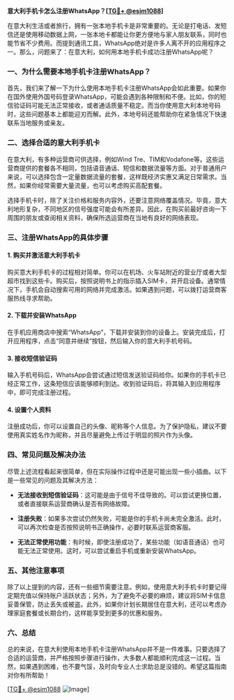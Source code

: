 **意大利手机卡怎么注册WhatsApp？[[TG💪+ @esim1088](https://t.me/s/esim1088)]**

在意大利生活或者旅行，拥有一张本地手机卡是非常重要的。无论是打电话、发短信还是使用移动数据上网，一张本地卡都能让你更方便地与家人朋友联系，同时也能节省不少费用。而提到通讯工具，WhatsApp绝对是许多人离不开的应用程序之一。那么，问题来了：在意大利，如何用本地手机卡成功注册WhatsApp呢？

### 一、为什么需要本地手机卡注册WhatsApp？

首先，我们来了解一下为什么使用本地手机卡注册WhatsApp会如此重要。如果你在国外使用外国号码登录WhatsApp，可能会遇到各种限制和不便。比如，你的短信验证码可能无法正常接收，或者通话质量不稳定。而当你使用意大利本地号码时，这些问题基本上都能迎刃而解。此外，本地号码还能帮助你在紧急情况下快速联系当地服务或亲友。

### 二、选择合适的意大利手机卡

在意大利，有多种运营商可供选择，例如Wind Tre、TIM和Vodafone等。这些运营商提供的套餐各不相同，包括语音通话、短信和数据流量等方面。对于普通用户来说，可以选择包含一定量数据流量的套餐，这样既经济实惠又满足日常需求。当然，如果你经常需要大量流量，也可以考虑购买高配套餐。

选择手机卡时，除了关注价格和服务内容外，还要注意网络覆盖情况。毕竟，意大利地形复杂，不同地区的信号强度可能会有所差异。因此，在购买前最好咨询一下周围的朋友或查阅相关资料，确保所选运营商在当地有良好的网络表现。

### 三、注册WhatsApp的具体步骤

#### 1. 购买并激活意大利手机卡

购买意大利手机卡的过程相对简单。你可以在机场、火车站附近的营业厅或者大型超市找到这些卡。购买后，按照说明书上的指示插入SIM卡，并开启设备。通常情况下，手机会自动搜索可用的网络并完成激活。如果遇到问题，可以拨打运营商客服热线寻求帮助。

#### 2. 下载并安装WhatsApp

在手机应用商店中搜索“WhatsApp”，下载并安装到你的设备上。安装完成后，打开应用程序，点击“同意并继续”按钮，然后输入你的意大利手机号码。

#### 3. 接收短信验证码

输入手机号码后，WhatsApp会尝试通过短信发送验证码给你。如果你的手机卡已经正常工作，这条短信应该能够顺利到达。收到验证码后，将其输入到应用程序中，即可完成注册过程。

#### 4. 设置个人资料

注册成功后，你可以设置自己的头像、昵称等个人信息。为了保护隐私，建议不要使用真实姓名作为昵称，并且尽量避免上传过于明显的照片作为头像。

### 四、常见问题及解决办法

尽管上述流程看起来很简单，但在实际操作过程中还是可能出现一些小插曲。以下是一些常见的问题及其解决方法：

- **无法接收到短信验证码**：这可能是由于信号不佳导致的。可以尝试更换位置，或者直接联系运营商确认是否有网络故障。
  
- **注册失败**：如果多次尝试仍然失败，可能是你的手机卡尚未完全激活。此时，可以再次检查是否按照说明书正确操作，必要时联系运营商客服。

- **无法正常使用功能**：有时候，即使注册成功了，某些功能（如语音通话）也可能无法正常使用。这时，可以尝试重启手机或重新安装WhatsApp。

### 五、其他注意事项

除了以上提到的内容，还有一些细节需要注意。例如，使用意大利手机卡时要记得定期充值以保持账户活跃状态；另外，为了避免不必要的麻烦，建议将SIM卡信息妥善保管，防止丢失或被盗。此外，如果你计划长期居住在意大利，还可以考虑办理家庭套餐或长期合约，这样能享受到更多的优惠和服务。

### 六、总结

总的来说，在意大利使用本地手机卡注册WhatsApp并不是一件难事。只要选择了合适的运营商，并严格按照步骤进行操作，大多数人都能顺利完成这一过程。当然，如果遇到困难，也不要气馁，及时向专业人士求助总是没错的。希望这篇指南对你有所帮助！

[[TG💪+ @esim1088](https://t.me/s/esim1088) ![Image](https://i.postimg.cc/4NQfJmqS/Snipaste-2025-05-13-00-14-12.png)]